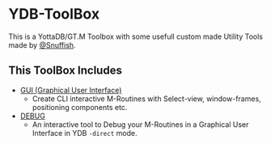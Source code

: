 # YDB-ToolBox

This is a YottaDB/GT.M Toolbox with some usefull custom made Utility Tools made by [@Snuffish](https://twitter.com/Snuffish90).

## This ToolBox Includes

- [GUI (Graphical User Interface)](GUI/README.md)
	- Create CLI interactive M-Routines with Select-view, window-frames, positioning components etc.
- [DEBUG](DEBUG/README.md)
	- An interactive tool to Debug your M-Routines in a Graphical User Interface in YDB `-direct` mode.

